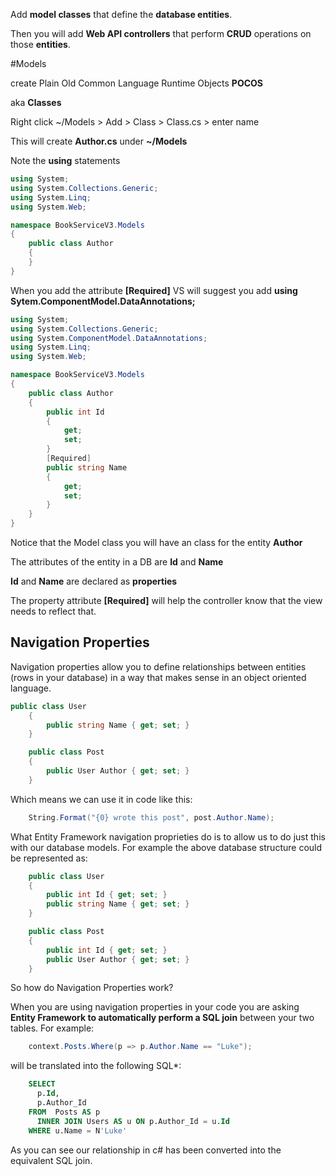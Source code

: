 Add **model classes** that define the **database entities**.

Then you will add **Web API controllers** that perform **CRUD** operations on those **entities**.

#Models


create Plain Old Common Language Runtime Objects **POCOS**

aka **Classes**

Right click ~/Models > Add > Class > Class.cs > enter name

This will create **Author.cs** under **~/Models**

Note the **using** statements

```C#
using System;
using System.Collections.Generic;
using System.Linq;
using System.Web;

namespace BookServiceV3.Models
{
    public class Author
    {
    }
}
```

When you add the attribute **[Required]** VS will suggest you add 
**using Sytem.ComponentModel.DataAnnotations;**

```C#
using System;
using System.Collections.Generic;
using System.ComponentModel.DataAnnotations;
using System.Linq;
using System.Web;

namespace BookServiceV3.Models
{
    public class Author
    {
        public int Id
        {
            get;
            set;
        }
        [Required]
        public string Name
        {
            get;
            set;
        }
    }
}

```


Notice that the Model class you will have an class for the entity **Author**

The attributes of the entity in a DB are **Id** and **Name**

**Id** and **Name** are declared as **properties**

The property attribute **[Required]** will help the controller know that the view needs to reflect that.



## Navigation Properties
 Navigation properties allow you to define relationships between entities (rows in your database) in a way that makes sense in an object oriented language.
```C#
public class User
    {
        public string Name { get; set; }
    }

    public class Post
    {
        public User Author { get; set; }
    }
```
Which means we can use it in code like this:
```C#
    String.Format("{0} wrote this post", post.Author.Name);
```
What Entity Framework navigation proprieties do is to allow us to do just this with our database models. For example the above database structure could be represented as:

```C#
    public class User
    {
        public int Id { get; set; }
        public string Name { get; set; }
    }

    public class Post
    {
        public int Id { get; set; }
        public User Author { get; set; }
    } 
```
So how do Navigation Properties work?

When you are using navigation properties in your code you are asking **Entity Framework to automatically perform a SQL join** between your two tables. For example:

```C#
    context.Posts.Where(p => p.Author.Name == "Luke");

```
will be translated into the following SQL*:

```SQL
    SELECT
      p.Id,
      p.Author_Id
    FROM  Posts AS p
      INNER JOIN Users AS u ON p.Author_Id = u.Id
    WHERE u.Name = N'Luke'
```

As you can see our relationship in c# has been converted into the equivalent SQL join.
